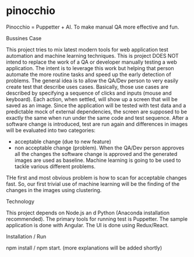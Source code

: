 # pinocchio
Pinocchio = Puppetter + AI. To make manual QA more effective and fun.

Bussines Case

This project tries to mix latest modern tools for web application test automation and machine learning techniques.
This is project DOES NOT intend to replace the work of a QA or developer manually testing a web application. 
The intent is to leverage this work but helping that person automate the more routine tasks and speed up the
early detection of problems.
The general idea is to allow the QA/Dev person to very easily create test that describe uses cases.
Basically, those use cases are described by specifying a sequence of clicks and inputs (mouse and keyboard).
Each action, when settled, will show up a screen that will be saved as an image.
Since the application will be tested with test data and a predictable mock of external dependencies, the screen are supposed
to be exactly the same when run under the same code and test sequence.
After a software change is introduced, test are run again and differences in images will be evaluated into two categories:
- acceptable change (due to new feature)
- non acceptable change (problem).
When the QA/Dev person approves all the changes the software change is approved and the generated images are used as baseline.
Machine learning is going to be used to tackle various different problems.

THe first and most obvious problem is how to scan for acceptable changes fast. So, our first trivial use of machine learning
will be the finding of the changes in the images using clustering.

Technology

This project depends on Node.js an d Python (Anaconda installation recommended).
The primary tools for running test is Puppetter.
The sample application is done with Angular.
The UI is done using Redux/React.

Installation / Run

npm install / npm start.
(more explanations will be added shortly)

